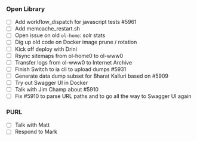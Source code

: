 ### Open Library
- [ ] Add workflow_dispatch for javascript tests #5961
- [ ] Add memcache_restart.sh
- [ ] Open issue on old `ol-home`: solr stats
- [ ] Dig up old code on Docker image prune / rotation
- [ ] Kick off deploy with Drini
- [ ] Rsync sitemaps from ol-home0 to ol-www0
- [ ] Transfer logs from ol-www0 to Internet Archive
- [ ] Finish Switch to ia cli to upload dumps #5931
- [ ] Generate data dump subset for Bharat Kalluri based on #5909
- [ ] Try out Swagger UI in Docker
- [ ] Talk with Jim Champ about #5910
- [ ] Fix #5910 to parse URL paths and to go all the way to Swagger UI again

### PURL
- [ ] Talk with Matt
- [ ] Respond to Mark
